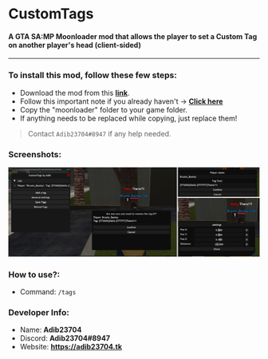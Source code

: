 # CustomTags
#### A GTA SA:MP Moonloader mod that allows the player to set a Custom Tag on another player's head (client-sided)
-------------------------------------------------------------
### To install this mod, follow these few steps:
 - Download the mod from this [**link**](https://adib23704.github.io/DownGit/#/home?url=https://github.com/Adib23704/SAMP-Mods/tree/main/Mods/CustomTags/moonloader&fileName=CustomTags-by-Adib&rootDirectory=moonloader).
 - Follow this important note if you already haven't -> [**Click here**](https://github.com/Adib23704/SAMP-Mods/tree/main/Mods/README.md)
 - Copy the "moonloader" folder to your game folder.
 - If anything needs to be replaced while copying, just replace them!

> Contact `Adib23704#8947` if any help needed.
### Screenshots:
![img](https://raw.githubusercontent.com/Adib23704/SAMP-Mods/main/Mods/CustomTags/screenshots/help.png)
### How to use?:
- Command: `/tags`
### Developer Info:
- Name: **Adib23704**
- Discord: **Adib23704#8947**
- Website: **https://adib23704.tk**